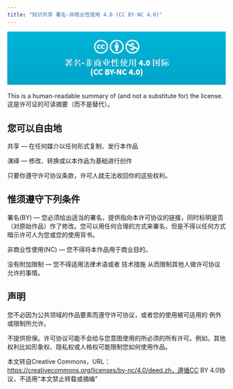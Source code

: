 ```yaml
---
title: "知识共享 署名-非商业性使用 4.0 (CC BY-NC 4.0)"
---
```


![5c3af69f78ca7](\5c3af69f78ca7.jpg)

This is a human-readable summary of (and not a substitute for) the license.
这是许可证的可读摘要（而不是替代）。

##                                       您可以自由地

共享 — 在任何媒介以任何形式复制、发行本作品



演绎 — 修改、转换或以本作品为基础进行创作

  

只要你遵守许可协议条款，许可人就无法收回你的这些权利。

##                                     惟须遵守下列条件

署名(BY) — 您必须给出适当的署名，提供指向本许可协议的链接，同时标明是否（对原始作品）作了修改。您可以用任何合理的方式来署名，但是不得以任何方式暗示许可人为您或您的使用背书。

非商业性使用(NC) — 您不得将本作品用于商业目的。

没有附加限制 — 您不得适用法律术语或者 技术措施 从而限制其他人做许可协议允许的事情。

##                                           声明

您不必因为公共领域的作品要素而遵守许可协议，或者您的使用被可适用的 例外或限制所允许。

不提供担保。许可协议可能不会给与您意图使用的所必须的所有许可。例如，其他权利比如形象权、隐私权或人格权可能限制您如何使用作品。



   

本文转自Creative Commons，URL：https://creativecommons.org/licenses/by-nc/4.0/deed.zh，遵循CC BY 4.0协议，不适用“本文禁止转载或摘编” 

















































